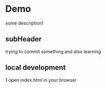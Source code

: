 # Demo

some description!

## subHeader


trying to commit something and also learning

## local development

1.open index.html in your browser

